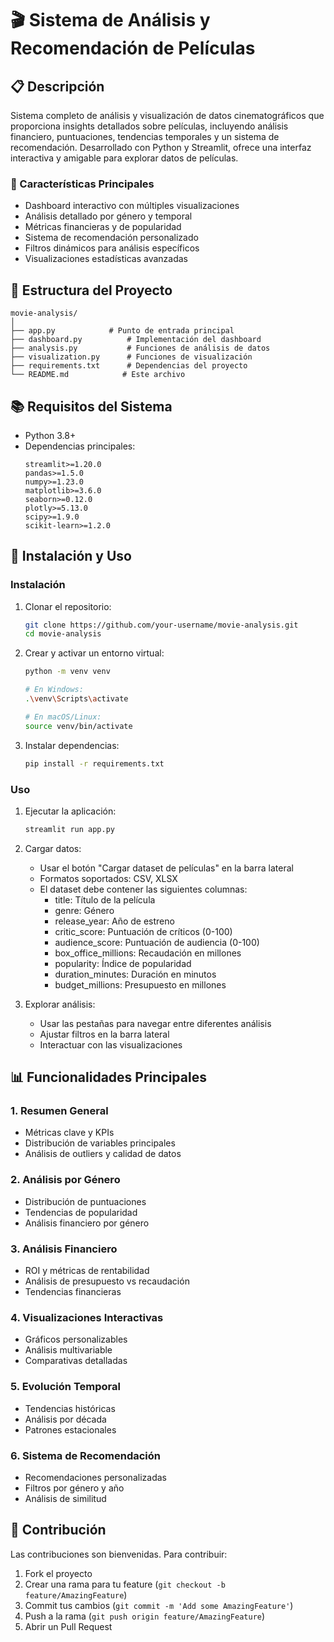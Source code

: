 # 🎬 Sistema de Análisis y Recomendación de Películas

## 📋 Descripción
Sistema completo de análisis y visualización de datos cinematográficos que proporciona insights detallados sobre películas, incluyendo análisis financiero, puntuaciones, tendencias temporales y un sistema de recomendación. Desarrollado con Python y Streamlit, ofrece una interfaz interactiva y amigable para explorar datos de películas.

### 🌟 Características Principales
- Dashboard interactivo con múltiples visualizaciones
- Análisis detallado por género y temporal
- Métricas financieras y de popularidad
- Sistema de recomendación personalizado
- Filtros dinámicos para análisis específicos
- Visualizaciones estadísticas avanzadas

## 🔧 Estructura del Proyecto
```
movie-analysis/
│
├── app.py            # Punto de entrada principal
├── dashboard.py          # Implementación del dashboard
├── analysis.py           # Funciones de análisis de datos
├── visualization.py      # Funciones de visualización
├── requirements.txt      # Dependencias del proyecto
└── README.md            # Este archivo
```

## 📚 Requisitos del Sistema
- Python 3.8+
- Dependencias principales:
  ```
  streamlit>=1.20.0
  pandas>=1.5.0
  numpy>=1.23.0
  matplotlib>=3.6.0
  seaborn>=0.12.0
  plotly>=5.13.0
  scipy>=1.9.0
  scikit-learn>=1.2.0
  ```

## 🚀 Instalación y Uso

### Instalación
1. Clonar el repositorio:
   ```bash
   git clone https://github.com/your-username/movie-analysis.git
   cd movie-analysis
   ```

2. Crear y activar un entorno virtual:
   ```bash
   python -m venv venv
   
   # En Windows:
   .\venv\Scripts\activate
   
   # En macOS/Linux:
   source venv/bin/activate
   ```

3. Instalar dependencias:
   ```bash
   pip install -r requirements.txt
   ```

### Uso
1. Ejecutar la aplicación:
   ```bash
   streamlit run app.py
   ```

2. Cargar datos:
   - Usar el botón "Cargar dataset de películas" en la barra lateral
   - Formatos soportados: CSV, XLSX
   - El dataset debe contener las siguientes columnas:
     - title: Título de la película
     - genre: Género
     - release_year: Año de estreno
     - critic_score: Puntuación de críticos (0-100)
     - audience_score: Puntuación de audiencia (0-100)
     - box_office_millions: Recaudación en millones
     - popularity: Índice de popularidad
     - duration_minutes: Duración en minutos
     - budget_millions: Presupuesto en millones

3. Explorar análisis:
   - Usar las pestañas para navegar entre diferentes análisis
   - Ajustar filtros en la barra lateral
   - Interactuar con las visualizaciones

## 📊 Funcionalidades Principales

### 1. Resumen General
- Métricas clave y KPIs
- Distribución de variables principales
- Análisis de outliers y calidad de datos

### 2. Análisis por Género
- Distribución de puntuaciones
- Tendencias de popularidad
- Análisis financiero por género

### 3. Análisis Financiero
- ROI y métricas de rentabilidad
- Análisis de presupuesto vs recaudación
- Tendencias financieras

### 4. Visualizaciones Interactivas
- Gráficos personalizables
- Análisis multivariable
- Comparativas detalladas

### 5. Evolución Temporal
- Tendencias históricas
- Análisis por década
- Patrones estacionales

### 6. Sistema de Recomendación
- Recomendaciones personalizadas
- Filtros por género y año
- Análisis de similitud

## 🤝 Contribución
Las contribuciones son bienvenidas. Para contribuir:

1. Fork el proyecto
2. Crear una rama para tu feature (`git checkout -b feature/AmazingFeature`)
3. Commit tus cambios (`git commit -m 'Add some AmazingFeature'`)
4. Push a la rama (`git push origin feature/AmazingFeature`)
5. Abrir un Pull Request
